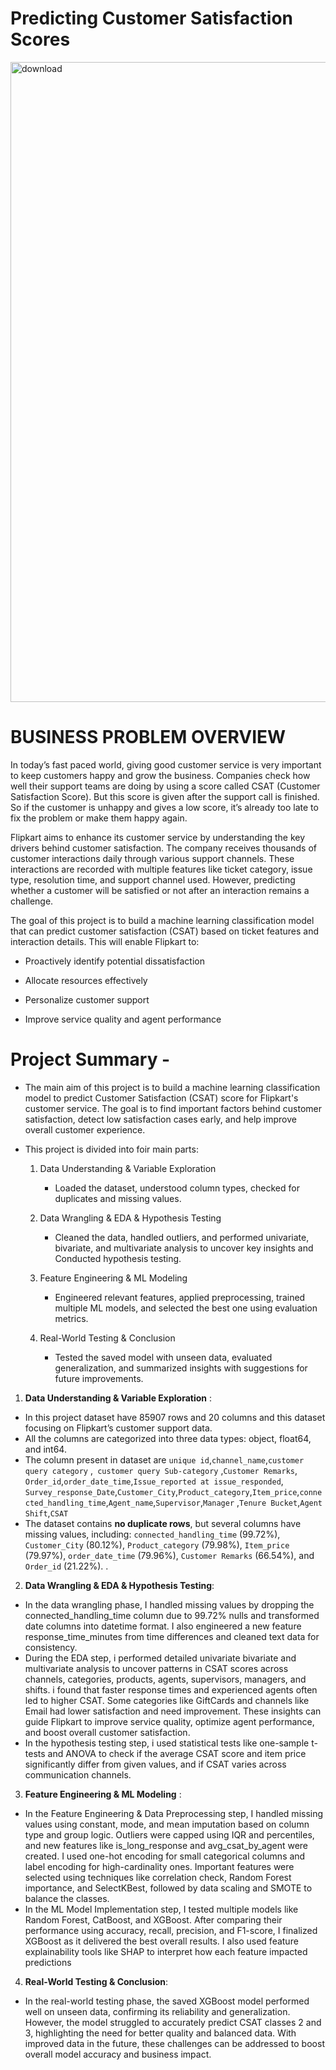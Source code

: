 #  Predicting Customer Satisfaction Scores
<img width="1536" height="1024" alt="download" src="https://github.com/user-attachments/assets/e0bc02cd-48c8-4f28-b2e7-a8a0931f52f7" />


# **BUSINESS PROBLEM OVERVIEW**

In today’s fast paced world, giving good customer service is very important to keep customers happy and grow the business. Companies check how well their support teams are doing by using a score called CSAT (Customer Satisfaction Score). But this score is given after the support call is finished. So if the customer is unhappy and gives a low score, it’s already too late to fix the problem or make them happy again.

Flipkart aims to enhance its customer service by understanding the key drivers behind customer satisfaction. The company receives thousands of customer interactions daily through various support channels. These interactions are recorded with multiple features like ticket category, issue type, resolution time, and support channel used. However, predicting whether a customer will be satisfied or not after an interaction remains a challenge.

The goal of this project is to build a machine learning classification model that can predict customer satisfaction (CSAT) based on ticket features and interaction details. This will enable Flipkart to:

*  Proactively identify potential dissatisfaction

* Allocate resources effectively

* Personalize customer support

* Improve service quality and agent performance

# **Project Summary -**

* The main aim of this project is to build a machine learning classification model to predict Customer Satisfaction (CSAT) score for Flipkart's customer service.
The goal is to find important factors behind customer satisfaction, detect low satisfaction cases early, and help improve overall customer experience.
* This project is divided into foir main  parts:

   1. Data Understanding & Variable Exploration  
      * Loaded the dataset, understood column types, checked for duplicates and missing values.  

  2. Data Wrangling & EDA & Hypothesis Testing
      * Cleaned the data, handled outliers, and performed univariate, bivariate, and multivariate analysis to uncover key insights and  Conducted hypothesis testing.  

  3. Feature Engineering & ML Modeling  
      * Engineered relevant features, applied preprocessing, trained multiple ML models, and selected the best one using evaluation metrics.  

  4. Real-World Testing & Conclusion  
      * Tested the saved model with unseen data, evaluated generalization, and summarized insights with suggestions for future improvements.
1. **Data Understanding & Variable Exploration** :
  *  In this project  dataset  have  85907 rows and 20 columns and this dataset  focusing on Flipkart’s customer support data.  
  * All the columns are categorized into three data types: object, float64, and int64.
  * The column  present in dataset are `unique id`,`channel_name`,`customer query category`	,` customer query Sub-category`	,`Customer Remarks`,	`Order_id`,`order_date_time`,`Issue_reported at	issue_responded`,	`Survey_response_Date`,`Customer_City`,`Product_category`,`Item_price`,`connected_handling_time`,`Agent_name`,`Supervisor`,`Manager`	,`Tenure Bucket`,`Agent Shift`,`CSAT `
 * The dataset contains **no duplicate rows**, but several columns have missing values, including: `connected_handling_time` (99.72%), `Customer_City` (80.12%), `Product_category` (79.98%), `Item_price` (79.97%), `order_date_time` (79.96%), `Customer Remarks` (66.54%), and `Order_id` (21.22%). .
2. **Data Wrangling & EDA & Hypothesis Testing**:
 * In the data wrangling phase, I handled missing values by dropping the connected_handling_time column due to 99.72% nulls and transformed date columns into datetime format. I also engineered a new feature response_time_minutes from time differences and cleaned text data for consistency.
 * During the EDA step, i performed detailed univariate bivariate  and multivariate  analysis to uncover patterns in CSAT scores across channels, categories, products, agents, supervisors, managers, and shifts. i found that faster response times and experienced agents often led to higher CSAT. Some categories like GiftCards and channels like Email had lower satisfaction and need improvement. These insights can guide Flipkart to improve service quality, optimize agent performance, and boost overall customer satisfaction.
 * In the hypothesis testing step, i used statistical tests like one-sample t-tests and ANOVA to check if the average CSAT score and item price significantly differ from given values, and if CSAT varies across communication channels.
3. **Feature Engineering & ML Modeling** :
 * In the Feature Engineering & Data Preprocessing step, I handled missing values using constant, mode, and mean imputation based on column type and group logic. Outliers were capped using IQR and percentiles, and new features like is_long_response and avg_csat_by_agent were created. I used one-hot encoding for small categorical columns and label encoding for high-cardinality ones. Important features were selected using techniques like correlation check, Random Forest importance, and SelectKBest, followed by data scaling and SMOTE to balance the classes.
 * In the ML Model Implementation step, I tested multiple models like Random Forest, CatBoost, and XGBoost. After comparing their performance using accuracy, recall, precision, and F1-score, I finalized XGBoost as it delivered the best overall results. I also used feature explainability tools like SHAP to interpret how each feature impacted predictions

4. **Real-World Testing & Conclusion**:
 * In the real-world testing phase, the saved XGBoost model performed well on unseen data, confirming its reliability and generalization. However, the model struggled to accurately predict CSAT classes 2 and 3, highlighting the need for better quality and balanced data. With improved data in the future, these challenges can be addressed to boost overall model accuracy and business impact.

